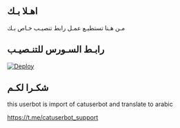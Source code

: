 ## اهـلا بـك
مـن هـنا تستطيـع عمـل رابط تنصيـب خـاص بـك

## رابـط السـورس للتنـصيـب

[![Deploy](https://www.herokucdn.com/deploy/button.svg)](https://heroku.com/deploy?template=https://github.com/bnalo/jmthon)

## شكـرا لكـم 


this userbot is import of catuserbot and translate to arabic

https://t.me/catuserbot_support
